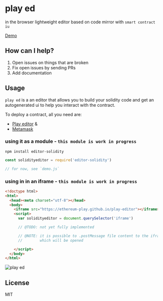 # play ed

in the browser lightweight editor based on code mirror with `smart contract iu`

[Demo](https://ethereum-play.github.io/editor-solidity/)

## How can I help?

1. Open issues on things that are broken
2. Fix open issues by sending PRs
3. Add documentation

## Usage

`play ed` is a an editor that allows you to build your solidity code and get an autogenerated ui to help you interact with the contract. 

To deploy a contract, all you need are:

* [Play editor](https://play.ethereum.org/editor-solidity/) &
* [Metamask](https://metamask.io/)

### using it as a module - `this module is work in progress`
`npm install editor-solidity`
```js
const solidityeditor = require('editor-solidity')

// for now, see `demo.js`
```

### using in in an iframe - `this module is work in progress`
```html
<!doctype html>
<html>
  <head><meta charset="utf-8"></head>
  <body>
    <iframe src="https://ethereum-play.github.io/play-editor"></iframe>
    <script>
      var solidityeditor = document.querySelector('iframe')

      // @TODO: not yet fully implemented

      // @NOTE: it is possible to .postMessage file content to the iframe editor
      //        which will be opened

    </script>
  </body>
</html>
```

![play ed](https://i.imgur.com/L05pecp.png)


## License

MIT
